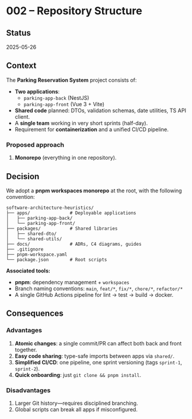 # 002 – Repository Structure

## Status
2025-05-26

## Context
The **Parking Reservation System** project consists of:
- **Two applications**:
  - `parking-app-back` (NestJS)
  - `parking-app-front` (Vue 3 + Vite)
- **Shared code** planned: DTOs, validation schemas, date utilities, TS API client.
- A **single team** working in very short sprints (half-day).
- Requirement for **containerization** and a unified CI/CD pipeline.

### Proposed approach
1. **Monorepo** (everything in one repository).

## Decision
We adopt a **pnpm workspaces monorepo** at the root, with the following convention:



````
software-architecture-heuristics/
├── apps/               # Deployable applications
│   ├── parking-app-back/
│   └── parking-app-front/
├── packages/           # Shared libraries
│   ├── shared-dto/
│   └── shared-utils/
├── docs/               # ADRs, C4 diagrams, guides
├── .gitignore
├── pnpm-workspace.yaml
└── package.json        # Root scripts
````

**Associated tools:**
- **pnpm**: dependency management + `workspaces`
- Branch naming conventions: `main`, `feat/*`, `fix/*`, `chore/*`, `refactor/*`
- A single GitHub Actions pipeline for lint → test → build → docker.

## Consequences

### Advantages
1. **Atomic changes**: a single commit/PR can affect both back and front together.
2. **Easy code sharing**: type-safe imports between apps via `shared/`.
3. **Simplified CI/CD**: one pipeline, one sprint versioning (tags `sprint-1`, `sprint-2`).
4. **Quick onboarding**: just `git clone && pnpm install`.

### Disadvantages
1. Larger Git history—requires disciplined branching.
2. Global scripts can break all apps if misconfigured.